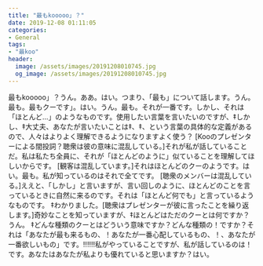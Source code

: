 ```yaml
---
title: "最もkooooo」？"
date: 2019-12-08 01:11:05
categories:
- General
tags:
- "最koo"
header:
  image: /assets/images/20191208010745.jpg
  og_image: /assets/images/20191208010745.jpg
---
```


最もkooooo」？うん。ああ。はい。つまり、「最も」について話します。うん。最も。最もクーです」。はい。うん。最も。それが一番です。しかし、それは「ほとんど…」のようなものです。使用したい言葉を言いたいのですが、‡しかし、‡大丈夫、あなたが言いたいことは‡、‡、という言葉の具体的な定義があるので、人々はよりよく理解できるようになりますよく使う？ [Kooのプレゼンターによる間投詞？聴衆は彼の意味に混乱している。]それが私が話していることだ。私は私たち全員に、それが「ほとんどのように」似ていることを理解してほしいからです。 [観客は混乱しています。]それはほとんどのクーのようです。はい。最も。私が知っているのはそれで全てです。 [聴衆のメンバーは混乱している。]ええと、「しかし」と言いますが、言い回しのように、ほとんどのことを言っているときに自然に来るのです。それは「ほとんど何でも」と言っているようなものです。 ‡わかりました。[聴衆はプレゼンターが彼に言ったことを繰り返します。]奇妙なことを知っていますが、‡ほとんどはただのクーとは何ですか？うん。 ‡どんな種類のクーとはどういう意味ですか？どんな種類の！ですか？それは「あなたが最も来るもの、！あなたが一番心配しているもの、！、あなたが一番欲しいもの」です。‼‼‼私がやっていることですが、私が話しているのは！です。あなたはあなたが私よりも優れていると思いますか？はい。

